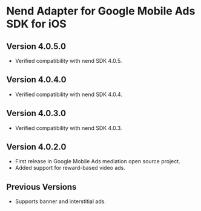 # Nend Adapter for Google Mobile Ads SDK for iOS

## Version 4.0.5.0
- Verified compatibility with nend SDK 4.0.5.

## Version 4.0.4.0
- Verified compatibility with nend SDK 4.0.4.

## Version 4.0.3.0
- Verified compatibility with nend SDK 4.0.3.

## Version 4.0.2.0
- First release in Google Mobile Ads mediation open source project.
- Added support for reward-based video ads.

## Previous Versions
- Supports banner and interstitial ads.
